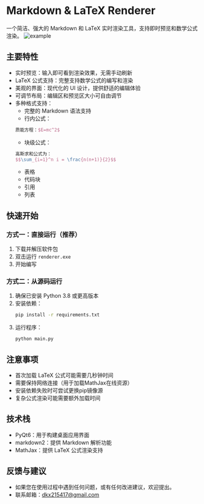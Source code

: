 # Markdown & LaTeX Renderer

一个简洁、强大的 Markdown 和 LaTeX 实时渲染工具，支持即时预览和数学公式渲染。
![example](https://github.com/user-attachments/assets/987e48c5-abf2-43ae-975c-59d061135076)

## 主要特性

- 实时预览：输入即可看到渲染效果，无需手动刷新
- LaTeX 公式支持：完整支持数学公式的编写和渲染
- 美观的界面：现代化的 UI 设计，提供舒适的编辑体验
- 可调节布局：编辑区和预览区大小可自由调节
- 多种格式支持：
  - 完整的 Markdown 语法支持
  - 行内公式：
  ```LaTeX
  质能方程：$E=mc^2$
  ```
  - 块级公式：
  ```LaTeX
  高斯求和公式为：
  $$\sum_{i=1}^n i = \frac{n(n+1)}{2}$$
  ```
  - 表格
  - 代码块
  - 引用
  - 列表

## 快速开始

### 方式一：直接运行（推荐）

1. 下载并解压软件包
2. 双击运行 `renderer.exe`
3. 开始编写

### 方式二：从源码运行

1. 确保已安装 Python 3.8 或更高版本
2. 安装依赖：
   ```bash
   pip install -r requirements.txt
   ```
3. 运行程序：
   ```bash
   python main.py
   ```

## 注意事项

- 首次加载 LaTeX 公式可能需要几秒钟时间
- 需要保持网络连接（用于加载MathJax在线资源）
- 安装依赖失败时可尝试更换pip镜像源
- 复杂公式渲染可能需要额外加载时间

## 技术栈

- PyQt6：用于构建桌面应用界面
- markdown2：提供 Markdown 解析功能
- MathJax：提供 LaTeX 公式渲染支持

## 反馈与建议

- 如果您在使用过程中遇到任何问题，或有任何改进建议，欢迎提出。
- 联系邮箱：<u>dkx215417@gmail.com</u>
